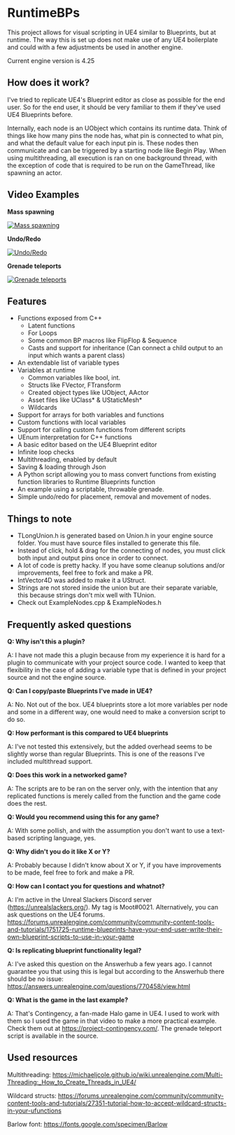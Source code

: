 # RuntimeBPs
This project allows for visual scripting in UE4 similar to Blueprints, but at runtime. The way this is set up does not make use of any UE4 boilerplate and could with a few adjustments be used in another engine.

Current engine version is 4.25

## How does it work?
I've tried to replicate UE4's Blueprint editor as close as possible for the end user. So for the end user, it should be very familiar to them if they've used UE4 Blueprints before.

Internally, each node is an UObject which contains its runtime data. Think of things like how many pins the node has, what pin is connected to what pin, and what the default value for each input pin is. These nodes then communicate and can be triggered by a starting node like Begin Play. When using multithreading, all execution is ran on one background thread, with the exception of code that is required to be run on the GameThread, like spawning an actor.

## Video Examples
**Mass spawning**

[![Mass spawning](https://img.youtube.com/vi/JL6fOXXktd4/0.jpg)](https://www.youtube.com/watch?v=JL6fOXXktd4)

**Undo/Redo**

[![Undo/Redo](https://img.youtube.com/vi/WfKjpXBWvFw/0.jpg)](https://www.youtube.com/watch?v=WfKjpXBWvFw)

**Grenade teleports**

[![Grenade teleports](https://img.youtube.com/vi/1zpZ1pBPDS0/0.jpg)](https://www.youtube.com/watch?v=1zpZ1pBPDS0)

## Features
- Functions exposed from C++
	- Latent functions
	- For Loops
	- Some common BP macros like FlipFlop & Sequence
	- Casts and support for inheritance (Can connect a child output to an input which wants a parent class)
- An extendable list of variable types
- Variables at runtime
	- Common variables like bool, int.
	- Structs like FVector, FTransform
	- Created object types like UObject, AActor
	- Asset files like UClass* & UStaticMesh*
	- Wildcards
- Support for arrays for both variables and functions
- Custom functions with local variables
- Support for calling custom functions from different scripts
- UEnum interpretation for C++ functions
- A basic editor based on the UE4 Blueprint editor
- Infinite loop checks
- Multithreading, enabled by default
- Saving & loading through Json
- A Python script allowing you to mass convert functions from existing function libraries to Runtime Blueprints function
- An example using a scriptable, throwable grenade.
- Simple undo/redo for placement, removal and movement of nodes.

## Things to note ##
- TLongUnion.h is generated based on Union.h in your engine source folder. You must have source files installed to generate this file.
- Instead of click, hold & drag for the connecting of nodes, you must click both input and output pins once in order to connect.
- A lot of code is pretty hacky. If you have some cleanup solutions and/or improvements, feel free to fork and make a PR.
- IntVector4D was added to make it a UStruct.
- Strings are not stored inside the union but are their separate variable, this because strings don't mix well with TUnion.
- Check out ExampleNodes.cpp & ExampleNodes.h 

## Frequently asked questions
**Q: Why isn't this a plugin?**

A: I have not made this a plugin because from my experience it is hard for a plugin to communicate with your project source code. I wanted to keep that flexibility in the case of adding a variable type that is defined in your project source and not the engine source.

**Q: Can I copy/paste Blueprints I've made in UE4?**

A: No. Not out of the box. UE4 blueprints store a lot more variables per node and some in a different way, one would need to make a conversion script to do so.

**Q: How performant is this compared to UE4 blueprints**

A: I've not tested this extensively, but the added overhead seems to be slightly worse than regular Blueprints. This is one of the reasons I've included multithread support.

**Q: Does this work in a networked game?**

A: The scripts are to be ran on the server only, with the intention that any replicated functions is merely called from the function and the game code does the rest.

**Q: Would you recommend using this for any game?**

A: With some pollish, and with the assumption you don't want to use a text-based scripting language, yes.

**Q: Why didn't you do it like X or Y?**

A: Probably because I didn't know about X or Y, if you have improvements to be made, feel free to fork and make a PR.

**Q: How can I contact you for questions and whatnot?**

A: I'm active in the Unreal Slackers Discord server (https://unrealslackers.org/). My tag is Moot#0021. Alternatively, you can ask questions on the UE4 forums. https://forums.unrealengine.com/community/community-content-tools-and-tutorials/1751725-runtime-blueprints-have-your-end-user-write-their-own-blueprint-scripts-to-use-in-your-game

**Q: Is replicating blueprint functionality legal?**

A: I've asked this question on the Answerhub a few years ago. I cannot guarantee you that using this is legal but according to the Answerhub there should be no issue: https://answers.unrealengine.com/questions/770458/view.html

**Q: What is the game in the last example?**

A: That's Contingency, a fan-made Halo game in UE4. I used to work with them so I used the game in that video to make a more practical example. Check them out at https://project-contingency.com/. The grenade teleport script is available in the source.

## Used resources
Multithreading: https://michaeljcole.github.io/wiki.unrealengine.com/Multi-Threading:_How_to_Create_Threads_in_UE4/

Wildcard structs: https://forums.unrealengine.com/community/community-content-tools-and-tutorials/27351-tutorial-how-to-accept-wildcard-structs-in-your-ufunctions

Barlow font: https://fonts.google.com/specimen/Barlow
